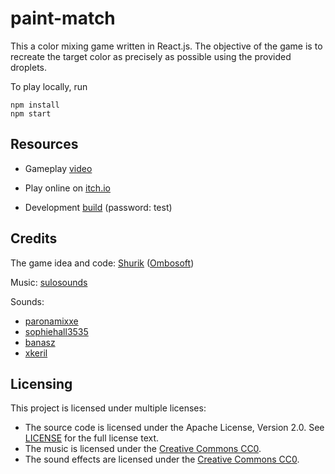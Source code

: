 # paint-match

This a color mixing game written in React.js.
The objective of the game is to recreate the target color as precisely as possible using the provided droplets.

To play locally, run

```
npm install
npm start
```

Resources
---

* Gameplay [video](https://youtu.be/gaLXOZms3Aw)

* Play online on [itch.io](https://ombosoft.itch.io/paint-match)

* Development [build](https://ombosoft.itch.io/paint-match-rc) (password: test)

Credits
---

The game idea and code: [Shurik](https://twitter.com/ombosoft) ([Ombosoft](https://ombosoft.itch.io))

Music: [sulosounds](https://sulosounds.itch.io/100-songs)

Sounds:
* [paronamixxe](https://freesound.org/people/paronamixxe/sounds/178907/)
* [sophiehall3535](https://freesound.org/people/sophiehall3535/sounds/248045/)
* [banasz](https://freesound.org/people/banasz/sounds/583808/)
* [xkeril](https://freesound.org/people/xkeril/sounds/609772/)

Licensing
---
This project is licensed under multiple licenses:

- The source code is licensed under the Apache License, Version 2.0. See [LICENSE](LICENSE) for the full license text.
- The music is licensed under the [Creative Commons CC0](https://creativecommons.org/share-your-work/public-domain/cc0/).
- The sound effects are licensed under the [Creative Commons CC0](https://creativecommons.org/share-your-work/public-domain/cc0/).